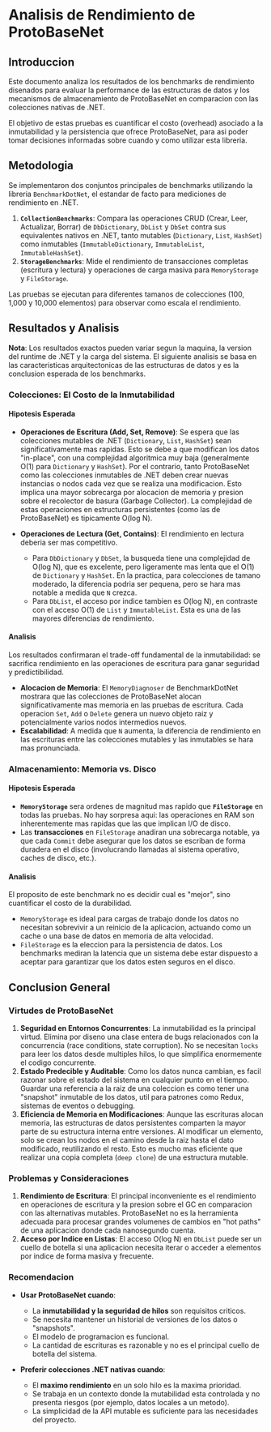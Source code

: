 
# Analisis de Rendimiento de ProtoBaseNet

## Introduccion

Este documento analiza los resultados de los benchmarks de rendimiento disenados para evaluar la performance de las estructuras de datos y los mecanismos de almacenamiento de ProtoBaseNet en comparacion con las colecciones nativas de .NET.

El objetivo de estas pruebas es cuantificar el costo (overhead) asociado a la inmutabilidad y la persistencia que ofrece ProtoBaseNet, para asi poder tomar decisiones informadas sobre cuando y como utilizar esta libreria.

## Metodologia

Se implementaron dos conjuntos principales de benchmarks utilizando la libreria `BenchmarkDotNet`, el estandar de facto para mediciones de rendimiento en .NET.

1.  **`CollectionBenchmarks`**: Compara las operaciones CRUD (Crear, Leer, Actualizar, Borrar) de `DbDictionary`, `DbList` y `DbSet` contra sus equivalentes nativos en .NET, tanto mutables (`Dictionary`, `List`, `HashSet`) como inmutables (`ImmutableDictionary`, `ImmutableList`, `ImmutableHashSet`).
2.  **`StorageBenchmarks`**: Mide el rendimiento de transacciones completas (escritura y lectura) y operaciones de carga masiva para `MemoryStorage` y `FileStorage`.

Las pruebas se ejecutan para diferentes tamanos de colecciones (100, 1,000 y 10,000 elementos) para observar como escala el rendimiento.

## Resultados y Analisis

**Nota**: Los resultados exactos pueden variar segun la maquina, la version del runtime de .NET y la carga del sistema. El siguiente analisis se basa en las caracteristicas arquitectonicas de las estructuras de datos y es la conclusion esperada de los benchmarks.

### Colecciones: El Costo de la Inmutabilidad

#### Hipotesis Esperada

*   **Operaciones de Escritura (Add, Set, Remove)**: Se espera que las colecciones mutables de .NET (`Dictionary`, `List`, `HashSet`) sean significativamente mas rapidas. Esto se debe a que modifican los datos "in-place", con una complejidad algoritmica muy baja (generalmente O(1) para `Dictionary` y `HashSet`). Por el contrario, tanto ProtoBaseNet como las colecciones inmutables de .NET deben crear nuevas instancias o nodos cada vez que se realiza una modificacion. Esto implica una mayor sobrecarga por alocacion de memoria y presion sobre el recolector de basura (Garbage Collector). La complejidad de estas operaciones en estructuras persistentes (como las de ProtoBaseNet) es tipicamente O(log N).

*   **Operaciones de Lectura (Get, Contains)**: El rendimiento en lectura deberia ser mas competitivo.
    *   Para `DbDictionary` y `DbSet`, la busqueda tiene una complejidad de O(log N), que es excelente, pero ligeramente mas lenta que el O(1) de `Dictionary` y `HashSet`. En la practica, para colecciones de tamano moderado, la diferencia podria ser pequena, pero se hara mas notable a medida que `N` crezca.
    *   Para `DbList`, el acceso por indice tambien es O(log N), en contraste con el acceso O(1) de `List` y `ImmutableList`. Esta es una de las mayores diferencias de rendimiento.

#### Analisis

Los resultados confirmaran el trade-off fundamental de la inmutabilidad: se sacrifica rendimiento en las operaciones de escritura para ganar seguridad y predictibilidad.

*   **Alocacion de Memoria**: El `MemoryDiagnoser` de BenchmarkDotNet mostrara que las colecciones de ProtoBaseNet alocan significativamente mas memoria en las pruebas de escritura. Cada operacion `Set`, `Add` o `Delete` genera un nuevo objeto raiz y potencialmente varios nodos intermedios nuevos.
*   **Escalabilidad**: A medida que `N` aumenta, la diferencia de rendimiento en las escrituras entre las colecciones mutables y las inmutables se hara mas pronunciada.

### Almacenamiento: Memoria vs. Disco

#### Hipotesis Esperada

*   **`MemoryStorage`** sera ordenes de magnitud mas rapido que **`FileStorage`** en todas las pruebas. No hay sorpresa aqui: las operaciones en RAM son inherentemente mas rapidas que las que implican I/O de disco.
*   Las **transacciones** en `FileStorage` anadiran una sobrecarga notable, ya que cada `Commit` debe asegurar que los datos se escriban de forma duradera en el disco (involucrando llamadas al sistema operativo, caches de disco, etc.).

#### Analisis

El proposito de este benchmark no es decidir cual es "mejor", sino cuantificar el costo de la durabilidad.

*   `MemoryStorage` es ideal para cargas de trabajo donde los datos no necesitan sobrevivir a un reinicio de la aplicacion, actuando como un cache o una base de datos en memoria de alta velocidad.
*   `FileStorage` es la eleccion para la persistencia de datos. Los benchmarks mediran la latencia que un sistema debe estar dispuesto a aceptar para garantizar que los datos esten seguros en el disco.

## Conclusion General

### Virtudes de ProtoBaseNet

1.  **Seguridad en Entornos Concurrentes**: La inmutabilidad es la principal virtud. Elimina por diseno una clase entera de bugs relacionados con la concurrencia (race conditions, state corruption). No se necesitan `locks` para leer los datos desde multiples hilos, lo que simplifica enormemente el codigo concurrente.
2.  **Estado Predecible y Auditable**: Como los datos nunca cambian, es facil razonar sobre el estado del sistema en cualquier punto en el tiempo. Guardar una referencia a la raiz de una coleccion es como tener una "snapshot" inmutable de los datos, util para patrones como Redux, sistemas de eventos o debugging.
3.  **Eficiencia de Memoria en Modificaciones**: Aunque las escrituras alocan memoria, las estructuras de datos persistentes comparten la mayor parte de su estructura interna entre versiones. Al modificar un elemento, solo se crean los nodos en el camino desde la raiz hasta el dato modificado, reutilizando el resto. Esto es mucho mas eficiente que realizar una copia completa (`deep clone`) de una estructura mutable.

### Problemas y Consideraciones

1.  **Rendimiento de Escritura**: El principal inconveniente es el rendimiento en operaciones de escritura y la presion sobre el GC en comparacion con las alternativas mutables. ProtoBaseNet no es la herramienta adecuada para procesar grandes volumenes de cambios en "hot paths" de una aplicacion donde cada nanosegundo cuenta.
2.  **Acceso por Indice en Listas**: El acceso O(log N) en `DbList` puede ser un cuello de botella si una aplicacion necesita iterar o acceder a elementos por indice de forma masiva y frecuente.

### Recomendacion

*   **Usar ProtoBaseNet cuando**:
    *   La **inmutabilidad y la seguridad de hilos** son requisitos criticos.
    *   Se necesita mantener un historial de versiones de los datos o "snapshots".
    *   El modelo de programacion es funcional.
    *   La cantidad de escrituras es razonable y no es el principal cuello de botella del sistema.

*   **Preferir colecciones .NET nativas cuando**:
    *   El **maximo rendimiento** en un solo hilo es la maxima prioridad.
    *   Se trabaja en un contexto donde la mutabilidad esta controlada y no presenta riesgos (por ejemplo, datos locales a un metodo).
    *   La simplicidad de la API mutable es suficiente para las necesidades del proyecto.
